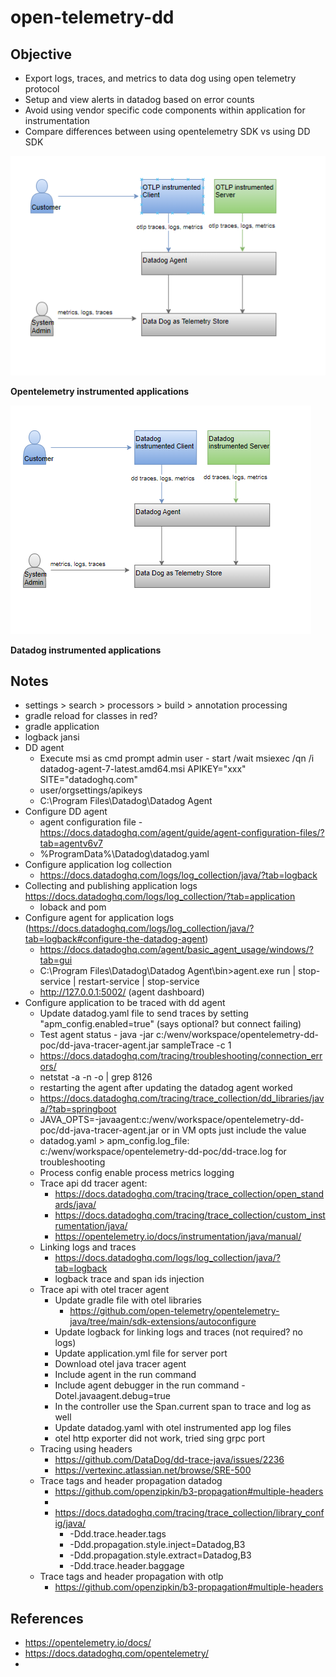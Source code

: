 # open-telemetry-dd

## Objective
- Export logs, traces, and metrics to data dog using open telemetry protocol
- Setup and view alerts in datadog based on error counts
- Avoid using vendor specific code components within application for instrumentation
- Compare differences between using opentelemetry SDK vs using DD SDK

![otlp.png](otlp.png)

**Opentelemetry instrumented applications**

![dd.png](dd.png)

**Datadog instrumented applications**

## Notes
- settings > search > processors > build > annotation processing
- gradle reload for classes in red?
- gradle application
- logback jansi
- DD agent
  - Execute msi as cmd prompt admin user - start /wait msiexec /qn /i datadog-agent-7-latest.amd64.msi APIKEY="xxx" SITE="datadoghq.com"
  - user/orgsettings/apikeys
  - C:\Program Files\Datadog\Datadog Agent
- Configure DD agent
  - agent configuration file - https://docs.datadoghq.com/agent/guide/agent-configuration-files/?tab=agentv6v7
  - %ProgramData%\Datadog\datadog.yaml
- Configure application log collection
  - https://docs.datadoghq.com/logs/log_collection/java/?tab=logback
- Collecting and publishing application logs https://docs.datadoghq.com/logs/log_collection/?tab=application
  - loback and pom
- Configure agent for application logs (https://docs.datadoghq.com/logs/log_collection/java/?tab=logback#configure-the-datadog-agent)
  - https://docs.datadoghq.com/agent/basic_agent_usage/windows/?tab=gui
  - C:\Program Files\Datadog\Datadog Agent\bin>agent.exe run | stop-service | restart-service | stop-service
  - http://127.0.0.1:5002/ (agent dashboard)
- Configure application to be traced with dd agent
  - Update datadog.yaml file to send traces by setting "apm_config.enabled=true" (says optional? but connect failing)
  - Test agent status - java -jar c:/wenv/workspace/opentelemetry-dd-poc/dd-java-tracer-agent.jar sampleTrace -c 1
  - https://docs.datadoghq.com/tracing/troubleshooting/connection_errors/
  - netstat -a -n -o | grep 8126
  - restarting the agent after updating the datadog agent worked
  - https://docs.datadoghq.com/tracing/trace_collection/dd_libraries/java/?tab=springboot
  - JAVA_OPTS=-javaagent:c:/wenv/workspace/opentelemetry-dd-poc/dd-java-tracer-agent.jar or in VM opts just include the value
  - datadog.yaml > apm_config.log_file: c:/wenv/workspace/opentelemetry-dd-poc/dd-trace.log for troubleshooting
  - Process config enable process metrics logging
  - Trace api dd tracer agent:
    - https://docs.datadoghq.com/tracing/trace_collection/open_standards/java/
    - https://docs.datadoghq.com/tracing/trace_collection/custom_instrumentation/java/
    - https://opentelemetry.io/docs/instrumentation/java/manual/
  - Linking logs and traces
    - https://docs.datadoghq.com/logs/log_collection/java/?tab=logback
    - logback trace and span ids injection
  - Trace api with otel tracer agent
    - Update gradle file with otel libraries
      - https://github.com/open-telemetry/opentelemetry-java/tree/main/sdk-extensions/autoconfigure
    - Update logback for linking logs and traces (not required? no logs)
    - Update application.yml file for server port
    - Download otel java tracer agent
    - Include agent in the run command
    - Include agent debugger in the run command -Dotel.javaagent.debug=true
    - In the controller use the Span.current span to trace and log as well
    - Update datadog.yaml with otel instrumented app log files
    - otel http exporter did not work, tried sing grpc port
  - Tracing using headers
    - https://github.com/DataDog/dd-trace-java/issues/2236
    - https://vertexinc.atlassian.net/browse/SRE-500
  - Trace tags and header propagation datadog
    - https://github.com/openzipkin/b3-propagation#multiple-headers
    - 
    - https://docs.datadoghq.com/tracing/trace_collection/library_config/java/
      - -Ddd.trace.header.tags
      - -Ddd.propagation.style.inject=Datadog,B3
      - -Ddd.propagation.style.extract=Datadog,B3
      - -Ddd.trace.header.baggage
  - Trace tags and header propagation with otlp
    - https://github.com/openzipkin/b3-propagation#multiple-headers

## References
- https://opentelemetry.io/docs/
- https://docs.datadoghq.com/opentelemetry/
- 